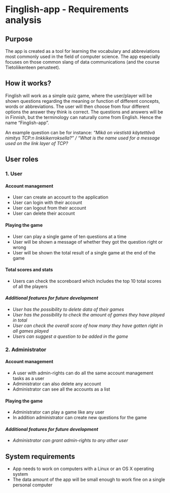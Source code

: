 # Finglish-app - Requirements analysis

## Purpose

The app is created as a tool for learning the vocabulary and abbreviations most commonly used in the field of computer science. The app especially focuses on those common slang of data communications (and the course Tietoliikenteen perusteet).

## How it works?

Finglish will work as a simple quiz game, where the user/player will be shown questions regarding the meaning or function of different concepts, words or abbreviations. The user will then choose from four different options the answer they think is correct. The questions and answers will be in Finnish, but the terminology can naturally come from English. Hence the name “Finglish-app”.

An example question can be for instance: _“Mikä on viestistä käytettävä nimitys TCP:n linkkikerroksella?” / “What is the name used for a message used on the link layer of TCP?_

## User roles

### 1. User

#### Account management

* User can create an account to the application
* User can login with their account 
* User can logout from their account
* User can delete their account

#### Playing the game

* User can play a single game of ten questions at a time
* User will be shown a message of whether they got the question right or wrong 
* User will be shown the total result of a single game at the end of the game

#### Total scores and stats

* Users can check the scoreboard which includes the top 10 total scores of all the players

#### _Additional features for future development_

* _User has the possibility to delete data of their games_
* _User has the possibility to check the amount of games they have played in total_
* _User can check the overall score of how many they have gotten right in all games played_
* _Users can suggest a question to be added in the game_

### 2. Administrator

#### Account management

* A user with admin-rights can do all the same account management tasks as a user 
* Administrator can also delete any account
* Administrator can see all the accounts as a list

#### Playing the game

* Administrator can play a game like any user 
* In addition administrator can create new questions for the game

#### _Additional features for future development_

* _Administrator can grant admin-rights to any other user_

## System requirements

* App needs to work on computers with a Linux or an OS X operating system
* The data amount of the app will be small enough to work fine on a single personal computer

